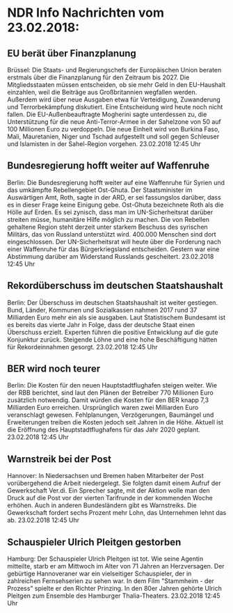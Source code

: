 # NDR Info Nachrichten vom 23.02.2018:


## EU berät über Finanzplanung
Brüssel:	Die Staats- und Regierungschefs der Europäischen Union beraten erstmals über die Finanzplanung für den Zeitraum bis 2027. Die Mitgliedsstaaten müssen entscheiden, ob sie mehr Geld in den EU-Haushalt einzahlen, weil die Beiträge aus Großbritannien wegfallen werden. Außerdem wird über neue Ausgaben etwa für Verteidigung, Zuwanderung und Terrorbekämpfung diskutiert. Eine Entscheidung wird heute noch nicht fallen. Die EU-Außenbeauftragte Mogherini sagte unterdessen zu, die Unterstützung für die neue Anti-Terror-Armee in der Sahelzone von 50 auf 100 Millionen Euro zu verdoppeln. Die neue Einheit wird von Burkina Faso, Mali, Mauretanien, Niger und Tschad aufgestellt und soll gegen Schleuser und Islamisten in der Sahel-Region vorgehen. 23.02.2018 12:45 Uhr 

## Bundesregierung hofft weiter auf Waffenruhe
Berlin: Die Bundesregierung hofft weiter auf eine Waffenruhe für Syrien und das umkämpfte Rebellengebiet Ost-Ghuta. Der Staatsminister im Auswärtigen Amt, Roth, sagte in der ARD, er sei fassungslos darüber, dass es in dieser Frage keine Einigung gebe. Ost-Ghuta bezeichnete Roth als die Hölle auf Erden. Es sei zynisch, dass man im UN-Sicherheitsrat darüber streiten müsse, humanitäre Hilfe möglich zu machen. Die von Rebellen gehaltene Region steht derzeit unter starkem Beschuss des syrischen Militärs, das von Russland unterstützt wird. 400.000 Menschen sind dort eingeschlossen. Der UN-Sicherheitsrat will heute über die Forderung nach einer Waffenruhe für das Bürgerkriegsland entscheiden. Gestern war eine Abstimmung darüber am Widerstand Russlands gescheitert. 23.02.2018 12:45 Uhr 

## Rekordüberschuss im deutschen Staatshaushalt
Berlin: Der Überschuss im deutschen Staatshaushalt ist weiter gestiegen. Bund, Länder, Kommunen und Sozialkassen nahmen 2017 rund 37 Milliarden Euro mehr ein als sie ausgaben. Laut Statistischem Bundesamt ist es bereits das vierte Jahr in Folge, dass der deutsche Staat einen Überschuss erzielt. Experten führen die positive Entwicklung auf die gute Konjunktur zurück. Steigende Löhne und eine hohe Beschäftigung hätten für Rekordeinnahmen gesorgt. 23.02.2018 12:45 Uhr 

## BER wird noch teurer
Berlin: Die Kosten für den neuen Hauptstadtflughafen steigen weiter. Wie der RBB berichtet, sind laut den Plänen der Betreiber 770 Millionen Euro zusätzlich notwendig. Damit würden die Kosten für den BER knapp 7,3 Milliarden Euro erreichen. Ursprünglich waren zwei Milliarden Euro veranschlagt gewesen. Fehlplanungen, Verzögerungen, Baumängel und Erweiterungen treiben die Kosten jedoch seit Jahren in die Höhe. Aktuell ist die Eröffnung des Hauptstadtflughafens für das Jahr 2020 geplant. 23.02.2018 12:45 Uhr 

## Warnstreik bei der Post
Hannover: 	In Niedersachsen und Bremen haben Mitarbeiter der Post vorübergehend die Arbeit niedergelegt. Sie folgten damit einem Aufruf der Gewerkschaft Ver.di. Ein Sprecher sagte, mit der Aktion wolle man den Druck auf die Post vor der vierten Tarifrunde in der kommenden Woche erhöhen. Auch in anderen Bundesländern gibt es Warnstreiks. Die Gewerkschaft fordert sechs Prozent mehr Lohn, das Unternehmen lehnt das ab. 23.02.2018 12:45 Uhr 

## Schauspieler Ulrich Pleitgen gestorben
Hamburg:	Der Schauspieler Ulrich Pleitgen ist tot. Wie seine Agentin mitteilte, starb er am Mittwoch im Alter von 71 Jahren an Herzversagen. Der gebürtige Hannoveraner war ein vielseitiger Schauspieler, der in zahlreichen Fernsehserien zu sehen war. In dem Film "Stammheim - der Prozess" spielte er den Richter Prinzing. In den 80er Jahren gehörte Ulrich Pleitgen zum Ensemble des Hamburger Thalia-Theaters. 23.02.2018 12:45 Uhr 
